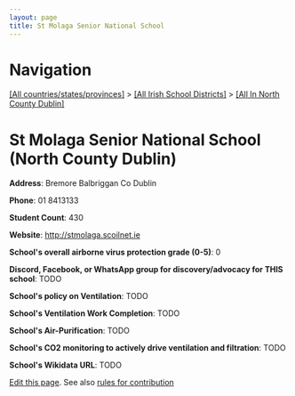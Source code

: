 ```yaml
---
layout: page
title: St Molaga Senior National School
---
```

# Navigation

[[All countries/states/provinces]](../../..) > [[All Irish School Districts]](../..) > [[All In North County Dublin]](..)

# St Molaga Senior National School (North County Dublin)

**Address**: Bremore Balbriggan Co Dublin

**Phone**: 01 8413133

**Student Count**: 430

**Website**: <http://stmolaga.scoilnet.ie>

**School's overall airborne virus protection grade (0-5)**: 0

**Discord, Facebook, or WhatsApp group for discovery/advocacy for THIS school**: TODO

**School's policy on Ventilation**: TODO

**School's Ventilation Work Completion**: TODO

**School's Air-Purification**: TODO

**School's CO2 monitoring to actively drive ventilation and filtration**: TODO

**School's Wikidata URL**: TODO


[Edit this page](https://github.com/ventilate-schools/Ireland/edit/main/./Dublin_North_County_Dublin/St_Molaga_Senior_National_School.md). See also [rules for contribution](../../../contribution-rules/)